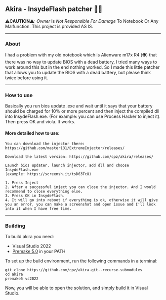 ## Akira - InsydeFlash patcher 🐱‍👤
⚠**CAUTION**⚠: _Owner_ Is _Not Responsible For Damage_ To Notebook Or Any Malfunction. This project is provided AS IS.

---
### About
I had a problem with my old notebook which is Alienware m17x R4 (👽) that there was no way to update BIOS with a dead battery, I tried many ways to work around this but in the end nothing worked. So I made this little patcher that allows you to update the BIOS with a dead battery, but please think twice before using it.

---
### How to use
Basically you run bios update .exe and wait until it says that your battery should be charged for 10% or more percent and then inject the compiled dll into InsydeFlash.exe. (For example: you can use Process Hacker to inject it). Then press OK and viola. It works.

#### More detailed how to use:
```
You can download the injector there: https://github.com/master131/ExtremeInjector/releases/

Download the latest version: https://github.com/cpz/akira/releases/

Launch bios updater, launch injector, add dll and choose InsydeFlash.exe 
(example: https://screensh.it/tsD63Tc8)

1. Press Inject
2. After a successful inject you can close the injector. And I would recommend to close everything else.
3. Press OK in InsydeFlash.
4. It will go into reboot if everything is ok, otherwise it will give you an error, you can make a screenshot and open issue and I'll look into it when I have free time.
```

---
### Building
To build akira you need:

-   Visual Studio 2022
-   [Premake 5.0](https://premake.github.io/download) in your PATH

To set up the build environment, run the following commands in a terminal:

```dos
git clone https://github.com/cpz/akira.git--recurse-submodules
cd akira
premake5 vs2022
```

Now, you will be able to open the solution, and simply build it in Visual Studio.

